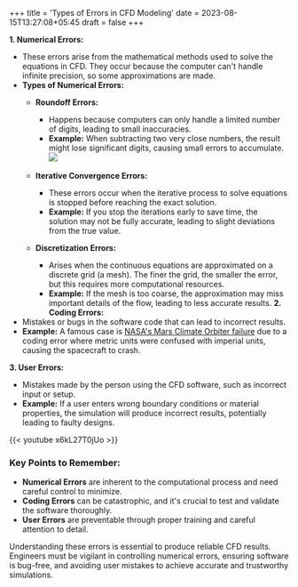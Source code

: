 +++
title = 'Types of Errors in CFD Modeling'
date = 2023-08-15T13:27:08+05:45
draft = false
+++

**1. Numerical Errors:**
   - These errors arise from the mathematical methods used to solve the equations in CFD. They occur because the computer can't handle infinite precision, so some approximations are made.
   - **Types of Numerical Errors:**
     - **Roundoff Errors:**
       - Happens because computers can only handle a limited number of digits, leading to small inaccuracies.
       - **Example:** When subtracting two very close numbers, the result might lose significant digits, causing small errors to accumulate.  
       ![](/img/numerical_error.jpg)

     - **Iterative Convergence Errors:**
       - These errors occur when the iterative process to solve equations is stopped before reaching the exact solution.
       - **Example:** If you stop the iterations early to save time, the solution may not be fully accurate, leading to slight deviations from the true value.
     - **Discretization Errors:**
       - Arises when the continuous equations are approximated on a discrete grid (a mesh). The finer the grid, the smaller the error, but this requires more computational resources.
       - **Example:** If the mesh is too coarse, the approximation may miss important details of the flow, leading to less accurate results.
**2. Coding Errors:**
   - Mistakes or bugs in the software code that can lead to incorrect results.
   - **Example:** A famous case is [NASA's Mars Climate Orbiter failure](https://www.simscale.com/blog/nasa-mars-climate-orbiter-metric/) due to a coding error where metric units were confused with imperial units, causing the spacecraft to crash.

**3. User Errors:**
   - Mistakes made by the person using the CFD software, such as incorrect input or setup.
   - **Example:** If a user enters wrong boundary conditions or material properties, the simulation will produce incorrect results, potentially leading to faulty designs.

{{< youtube x6kL27T0jUo >}}

### Key Points to Remember:
- **Numerical Errors** are inherent to the computational process and need careful control to minimize.
- **Coding Errors** can be catastrophic, and it's crucial to test and validate the software thoroughly.
- **User Errors** are preventable through proper training and careful attention to detail.


Understanding these errors is essential to produce reliable CFD results. Engineers must be vigilant in controlling numerical errors, ensuring software is bug-free, and avoiding user mistakes to achieve accurate and trustworthy simulations.